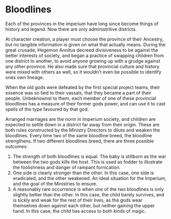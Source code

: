 # Bloodlines

Each of the provinces in the imperium have long since become things of history and legend. Now there are only administritive districts.

At character creation, a player must choose the province of their Ancestry, but no tangible information is given on what that actually means. During the great crusade, Hegemon Annitus decreed divisiveness to be against the better interests of society, and began a practice of swapping children from one district to another, to avoid anyone growing up with a grudge against any other province. He also made sure that provincial culture and history were mixed with others as well, so it wouldn't even be possible to identify ones own lineage.

When the old gods were defeated by the first special project teams, their essence was so tied to their vassals, that they became a part of their people. Unbeknownst to them, each member of one of these provincial bloodlines has a measure of their former gods power, and can use it to cast spells of the type favoured by that god.

Arranged marriages are the norm in Imperium society, and children are expected to settle down in a district far away from their origin. These are both rules constructed by the Ministry Directors to dilute and weaken the bloodlines. Every time two of the same bloodline breed, the bloodline strengthens. If two different bloodlines breed, there are three possible outcomes:

1. The strength of both bloodlines is equal. The baby is stillborn as the war between the two gods kills the host. This is used as fodder to illustrate the foolishness and danger of rampant fornication.
2. One side is clearly stronger than the other. In this case, one side is eradicated, and the other weakened. An ideal situation for the Imperium, and the goal of the Ministries to ensure.
3. A reasonably rare occurrence is when one of the two bloodlines is only slightly better than the other. In this case, the child barely survives, and is sickly and weak for the rest of their lives, as the gods wear themselves down against each other, but neither gaining the upper hand. In this case, the child has access to both kinds of magic.